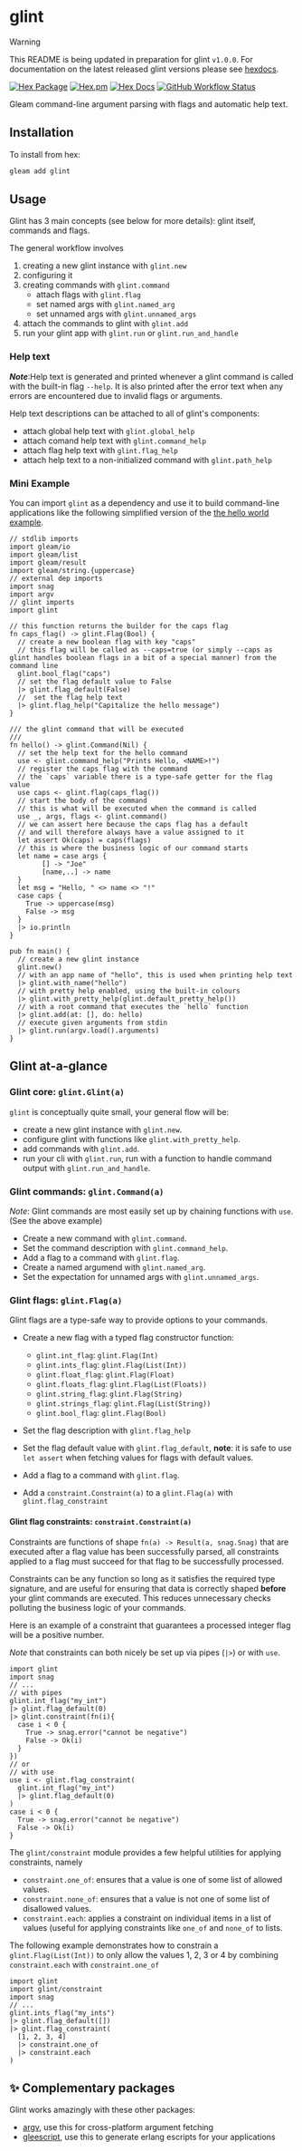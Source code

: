 # glint

> [!WARNING]
> This README is being updated in preparation for glint `v1.0.0`. For documentation on the latest released glint versions please see [hexdocs](https://hexdocs.pm/glint/).

[![Hex Package](https://img.shields.io/hexpm/v/glint?color=ffaff3&label=%F0%9F%93%A6)](https://hex.pm/packages/glint)
[![Hex.pm](https://img.shields.io/hexpm/dt/glint?color=ffaff3)](https://hex.pm/packages/glint)
[![Hex Docs](https://img.shields.io/badge/hex-docs-ffaff3?label=%F0%9F%93%9A)](https://hexdocs.pm/glint/)
[![GitHub Workflow Status](https://img.shields.io/github/workflow/status/tanklesxl/glint/main)](https://github.com/tanklesxl/glint/actions)

Gleam command-line argument parsing with flags and automatic help text.

## Installation

To install from hex:

```sh
gleam add glint
```

## Usage

Glint has 3 main concepts (see below for more details): glint itself, commands and flags.

The general workflow involves

1. creating a new glint instance with `glint.new`
1. configuring it
1. creating commands with `glint.command`
   - attach flags with `glint.flag`
   - set named args with `glint.named_arg`
   - set unnamed args with `glint.unnamed_args`
1. attach the commands to glint with `glint.add`
1. run your glint app with `glint.run` or `glint.run_and_handle`

### Help text

_**Note**_:Help text is generated and printed whenever a glint command is called with the built-in flag `--help`. It is also printed after the error text when any errors are encountered due to invalid flags or arguments.

Help text descriptions can be attached to all of glint's components:

- attach global help text with `glint.global_help`
- attach comand help text with `glint.command_help`
- attach flag help text with `glint.flag_help`
- attach help text to a non-initialized command with `glint.path_help`

### Mini Example

You can import `glint` as a dependency and use it to build command-line applications like the following simplified version of the [the hello world example](./test/examples/hello.gleam).

```gleam
// stdlib imports
import gleam/io
import gleam/list
import gleam/result
import gleam/string.{uppercase}
// external dep imports
import snag
import argv
// glint imports
import glint

// this function returns the builder for the caps flag
fn caps_flag() -> glint.Flag(Bool) {
  // create a new boolean flag with key "caps"
  // this flag will be called as --caps=true (or simply --caps as glint handles boolean flags in a bit of a special manner) from the command line
  glint.bool_flag("caps")
  // set the flag default value to False
  |> glint.flag_default(False)
  //  set the flag help text
  |> glint.flag_help("Capitalize the hello message")
}

/// the glint command that will be executed
///
fn hello() -> glint.Command(Nil) {
  // set the help text for the hello command
  use <- glint.command_help("Prints Hello, <NAME>!")
  // register the caps flag with the command
  // the `caps` variable there is a type-safe getter for the flag value
  use caps <- glint.flag(caps_flag())
  // start the body of the command
  // this is what will be executed when the command is called
  use _, args, flags <- glint.command()
  // we can assert here because the caps flag has a default
  // and will therefore always have a value assigned to it
  let assert Ok(caps) = caps(flags)
  // this is where the business logic of our command starts
  let name = case args {
        [] -> "Joe"
        [name,..] -> name
  }
  let msg = "Hello, " <> name <> "!"
  case caps {
    True -> uppercase(msg)
    False -> msg
  }
  |> io.println
}

pub fn main() {
  // create a new glint instance
  glint.new()
  // with an app name of "hello", this is used when printing help text
  |> glint.with_name("hello")
  // with pretty help enabled, using the built-in colours
  |> glint.with_pretty_help(glint.default_pretty_help())
  // with a root command that executes the `hello` function
  |> glint.add(at: [], do: hello)
  // execute given arguments from stdin
  |> glint.run(argv.load().arguments)
}
```

## Glint at-a-glance

### Glint core: `glint.Glint(a)`

`glint` is conceptually quite small, your general flow will be:

- create a new glint instance with `glint.new`.
- configure glint with functions like `glint.with_pretty_help`.
- add commands with `glint.add`.
- run your cli with `glint.run`, run with a function to handle command output with `glint.run_and_handle`.

### Glint commands: `glint.Command(a)`

_Note_: Glint commands are most easily set up by chaining functions with `use`. (See the above example)

- Create a new command with `glint.command`.
- Set the command description with `glint.command_help`.
- Add a flag to a command with `glint.flag`.
- Create a named argumend with `glint.named_arg`.
- Set the expectation for unnamed args with `glint.unnamed_args`.

### Glint flags: `glint.Flag(a)`

Glint flags are a type-safe way to provide options to your commands.

- Create a new flag with a typed flag constructor function:

  - `glint.int_flag`: `glint.Flag(Int)`
  - `glint.ints_flag`: `glint.Flag(List(Int))`
  - `glint.float_flag`: `glint.Flag(Float)`
  - `glint.floats_flag`: `glint.Flag(List(Floats))`
  - `glint.string_flag`: `glint.Flag(String)`
  - `glint.strings_flag`: `glint.Flag(List(String))`
  - `glint.bool_flag`: `glint.Flag(Bool)`

- Set the flag description with `glint.flag_help`
- Set the flag default value with `glint.flag_default`, **note**: it is safe to use `let assert` when fetching values for flags with default values.
- Add a flag to a command with `glint.flag`.
- Add a `constraint.Constraint(a)` to a `glint.Flag(a)` with `glint.flag_constraint`

#### Glint flag constraints: `constraint.Constraint(a)`

Constraints are functions of shape `fn(a) -> Result(a, snag.Snag)` that are executed after a flag value has been successfully parsed, all constraints applied to a flag must succeed for that flag to be successfully processed.

Constraints can be any function so long as it satisfies the required type signature, and are useful for ensuring that data is correctly shaped **before** your glint commands are executed. This reduces unnecessary checks polluting the business logic of your commands.

Here is an example of a constraint that guarantees a processed integer flag will be a positive number.

_Note_ that constraints can both nicely be set up via pipes (`|>`) or with `use`.

```gleam
import glint
import snag
// ...
// with pipes
glint.int_flag("my_int")
|> glint.flag_default(0)
|> glint.constraint(fn(i){
  case i < 0 {
    True -> snag.error("cannot be negative")
    False -> Ok(i)
  }
})
// or
// with use
use i <- glint.flag_constraint(
  glint.int_flag("my_int")
  |> glint.flag_default(0)
)
case i < 0 {
  True -> snag.error("cannot be negative")
  False -> Ok(i)
}
```

The `glint/constraint` module provides a few helpful utilities for applying constraints, namely

- `constraint.one_of`: ensures that a value is one of some list of allowed values.
- `constraint.none_of`: ensures that a value is not one of some list of disallowed values.
- `constraint.each`: applies a constraint on individual items in a list of values (useful for applying constraints like `one_of` and `none_of` to lists.

The following example demonstrates how to constrain a `glint.Flag(List(Int))` to only allow the values 1, 2, 3 or 4 by combining `constraint.each` with `constraint.one_of`

```gleam
import glint
import glint/constraint
import snag
// ...
glint.ints_flag("my_ints")
|> glint.flag_default([])
|> glint.flag_constraint(
  [1, 2, 3, 4]
  |> constraint.one_of
  |> constraint.each
)
```

## ✨ Complementary packages

Glint works amazingly with these other packages:

- [argv](https://github.com/lpil/argv), use this for cross-platform argument fetching
- [gleescript](https://github.com/lpil/gleescript), use this to generate erlang escripts for your applications
